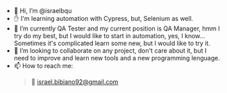 - 👋 Hi, I’m @israelbqu
- ✋ I'm learning automation with Cypress, but, Selenium as well.
- 🌱 I’m currently QA Tester and my current position is QA Manager, hmm I try do my best, but I would like to start in automation, yes, I know... Sometimes it's complicated learn some new, but I would like to try it.
- 💞️ I’m looking to collaborate on any project, don't care about it, but I need to improve and learn new tools and a new programming lenguage.
- 📫 How to reach me:
  > 📧 israel.bibiano92@gmail.com

<!---
israelbqu/israelbqu is a ✨ special ✨ repository because its `README.md` (this file) appears on your GitHub profile.
You can click the Preview link to take a look at your changes.
--->
